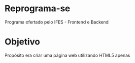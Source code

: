 # Reprograma-se
Programa ofertado pelo IFES - Frontend e Backend
# Objetivo
Propósito era criar uma página web utilizando HTML5 apenas
